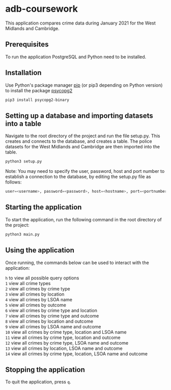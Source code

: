 # adb-coursework

This application compares crime data during January 2021 for the West Midlands and Cambridge. 

## Prerequisites

To run the application PostgreSQL and Python need to be installed.

## Installation

Use Python's package manager [pip](https://pip.pypa.io/en/stable/) (or pip3 depending on Python version) to install the package [psycopg2](https://pypi.org/project/psycopg2/)

```bash
pip3 install psycopg2-binary
```

## Setting up a database and importing datasets into a table

Navigate to the root directory of the project and run the file setup.py. This creates and connects to the database, and creates a table.
The police datasets for the West Midlands and Cambridge are then imported into the table.

```bash
python3 setup.py
```

Note: You may need to specify the user, password, host and port number to establish a connection to the database, by editing the setup.py file as follows:

```python
user=<username>, password=<password>, host=<hostname>, port=<portnumber>
```
## Starting the application

To start the application, run the following command in the root directory of the project:

```python
python3 main.py
```
## Using the application

Once running, the commands below can be used to interact with the application: <br/>

``` h ``` to view all possible query options <br/>
``` 1 ``` view all crime types <br/>
``` 2 ``` view all crimes by crime type <br/>
``` 3 ``` view all crimes by location <br/>
``` 4 ``` view all crimes by LSOA name <br/>
``` 5 ``` view all crimes by outcome <br/>
``` 6 ``` view all crimes by crime type and location <br/>
``` 7 ``` view all crimes by crime type and outcome <br/>
``` 8 ``` view all crimes by location and outcome <br/>
``` 9 ``` view all crimes by LSOA name and outcome <br/>
``` 10 ``` view all crimes by crime type, location and LSOA name <br/>
``` 11 ``` view all crimes by crime type, location and outcome <br/>
``` 12 ``` view all crimes by crime type, LSOA name and outcome <br/>
``` 13 ``` view all crimes by location, LSOA name and outcome <br/>
``` 14 ``` view all crimes by crime type, location, LSOA name and outcome <br/>

## Stopping the application

To quit the application, press ``` q ```.
